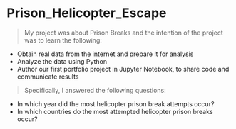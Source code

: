 # Prison_Helicopter_Escape
> My project was about Prison Breaks and the intention of the project was to learn the following:
- Obtain real data from the internet and prepare it for analysis
- Analyze the data using Python
- Author our first portfolio project in Jupyter Notebook, to share code and communicate results

> Specifically, I answered the following questions:
- In which year did the most helicopter prison break attempts occur?
- In which countries do the most attempted helicopter prison breaks occur?
